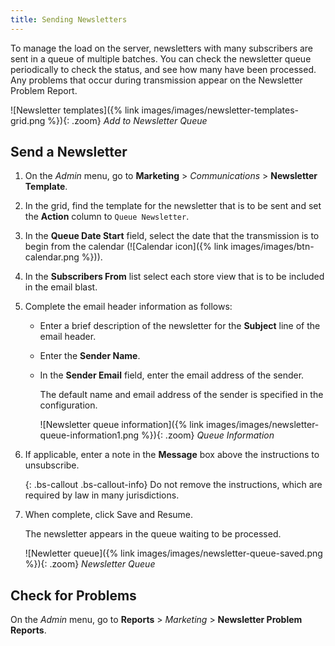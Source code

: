 ```yaml
---
title: Sending Newsletters
---
```


To manage the load on the server, newsletters with many subscribers are sent in a queue of multiple batches. You can check the newsletter queue periodically to check the status, and see how many have been processed. Any problems that occur during transmission appear on the Newsletter Problem Report.

![Newsletter templates]({% link images/images/newsletter-templates-grid.png %}){: .zoom}
_Add to Newsletter Queue_

## Send a Newsletter

1. On the _Admin_ menu, go to **Marketing** > _Communications_ > **Newsletter Template**.

1. In the grid, find the template for the newsletter that is to be sent and set the **Action** column to `Queue Newsletter`.

1. In the **Queue Date Start** field, select the date that the transmission is to begin from the calendar (![Calendar icon]({% link images/images/btn-calendar.png %})).

1. In the **Subscribers From** list select each store view that is to be included in the email blast.

1. Complete the email header information as follows:

    - Enter a brief description of the newsletter for the **Subject** line of the email header.

    - Enter the **Sender Name**.

    - In the **Sender Email** field, enter the email address of the sender.

        The default name and email address of the sender is specified in the configuration.

        ![Newsletter queue information]({% link images/images/newsletter-queue-information1.png %}){: .zoom}
        _Queue Information_

1. If applicable, enter a note in the **Message** box above the instructions to unsubscribe.

   {: .bs-callout .bs-callout-info}
   Do not remove the instructions, which are required by law in many jurisdictions.

1. When complete, click <span class="btn">Save and Resume</span>.

    The newsletter appears in the queue waiting to be processed.

    ![Newletter queue]({% link images/images/newsletter-queue-saved.png %}){: .zoom}
    _Newsletter Queue_

## Check for Problems

On the _Admin_ menu, go to **Reports** > _Marketing_ > **Newsletter Problem Reports**.
